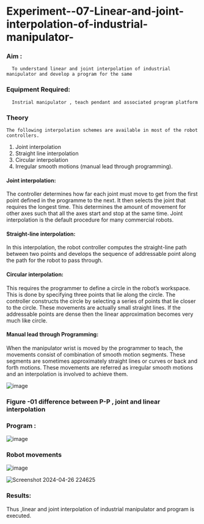 # Experiment--07-Linear-and-joint-interpolation-of-industrial-manipulator-

### Aim :
      To understand linear and joint interpolation of industrial manipulator and develop a program for the same 
      
### Equipment Required: 
      Instrial manipulator , teach pendant and associated program platform 
      
### Theory 
    The following interpolation schemes are available in most of the robot controllers.
1. Joint interpolation
2. Straight line interpolation
3. Circular interpolation
4. Irregular smooth motions (manual lead through programming).
#### Joint interpolation: 
The controller determines how far each joint must move to get from the first point defined in the programme to the next. It then selects the joint that
requires the longest time. This determines the amount of movement for other axes such that all the axes start and stop at the same time. Joint interpolation is the default procedure for many commercial robots.

#### Straight-line interpolation: 
In this interpolation, the robot controller computes the straight-line path between two points and develops the sequence of addressable point along the path for the robot to pass through.

#### Circular interpolation: 
This requires the programmer to define a circle in the
robot’s workspace. This is done by specifying three points that lie along the circle. The controller constructs the circle by selecting a series of points that lie closer to the circle. These movements are actually small straight lines. If the addressable points are dense then the linear approximation becomes very much like circle.


#### Manual lead through Programming: 
When the manipulator wrist is moved by the programmer to teach, the movements consist of combination of smooth motion segments. These segments are sometimes approximately straight lines or curves or back and forth motions. These movements are referred as irregular smooth motions and an interpolation is involved to achieve them.

![image](https://github.com/srishvanths/Experiment--07-Linear-and-joint-interpolation-of-industrial-manipulator-/assets/161055755/6c19ff15-681b-4a26-a86d-686b4dbf57ed)


### Figure -01 difference between P-P , joint and linear interpolation 


### Program : 


![image](https://github.com/srishvanths/Experiment--07-Linear-and-joint-interpolation-of-industrial-manipulator-/assets/161055755/a7122aa3-3610-499a-9a05-b11db47f6c87)








### Robot movements 

![image](https://github.com/srishvanths/Experiment--07-Linear-and-joint-interpolation-of-industrial-manipulator-/assets/161055755/0ad19def-c3ef-44d3-b726-a4e5efa79404)

![Screenshot 2024-04-26 224625](https://github.com/srishvanths/Experiment--07-Linear-and-joint-interpolation-of-industrial-manipulator-/assets/161055755/31efb00c-d1ad-4bee-8b24-a40ffa161032)



### Results:

Thus ,linear and joint interpolation of industrial manipulator and program is executed.

